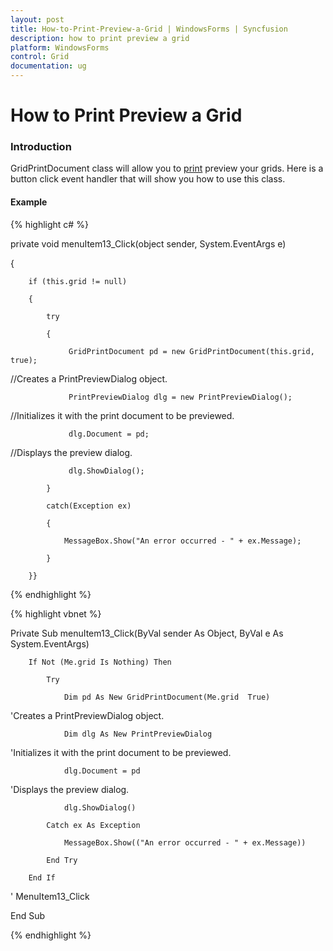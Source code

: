 ```yaml
---
layout: post
title: How-to-Print-Preview-a-Grid | WindowsForms | Syncfusion
description: how to print preview a grid
platform: WindowsForms
control: Grid
documentation: ug
---
```


# How to Print Preview a Grid

### Introduction

GridPrintDocument class will allow you to [print](/windowsforms/gridgrouping/print-and-print-preview) preview your grids. Here is a button click event handler that will show you how to use this class.

#### Example

{% highlight c# %}



private void menuItem13_Click(object sender, System.EventArgs e)

{

        if (this.grid != null)

        {

            try

            {

                 GridPrintDocument pd = new GridPrintDocument(this.grid, true);



//Creates a PrintPreviewDialog object.

                 PrintPreviewDialog dlg = new PrintPreviewDialog();



//Initializes it with the print document to be previewed.

                 dlg.Document = pd;



//Displays the preview dialog.

                 dlg.ShowDialog();

            }

            catch(Exception ex)

            {

                MessageBox.Show("An error occurred - " + ex.Message);

            }

        }}


{% endhighlight %}

{% highlight vbnet %}



Private Sub menuItem13_Click(ByVal sender As Object, ByVal e As System.EventArgs)

        If Not (Me.grid Is Nothing) Then

            Try

                Dim pd As New GridPrintDocument(Me.grid  True)



'Creates a PrintPreviewDialog object.

                Dim dlg As New PrintPreviewDialog



'Initializes it with the print document to be previewed.

                dlg.Document = pd



'Displays the preview dialog.

                dlg.ShowDialog()

            Catch ex As Exception

                MessageBox.Show(("An error occurred - " + ex.Message))

            End Try

        End If



' MenuItem13_Click

End Sub 


{% endhighlight %}

